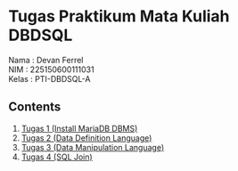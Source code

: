 # Tugas Praktikum Mata Kuliah DBDSQL
Nama  : Devan Ferrel        
NIM   : 225150600111031      
Kelas : PTI-DBDSQL-A

## Contents
1. [Tugas 1 (Install MariaDB DBMS)](./TugasPrak1)
2. [Tugas 2 (Data Definition Language)](./TugasPrak2)
3. [Tugas 3 (Data Manipulation Language)](./TugasPrak3)
4. [Tugas 4 (SQL Join)](./TugasPrak4/)